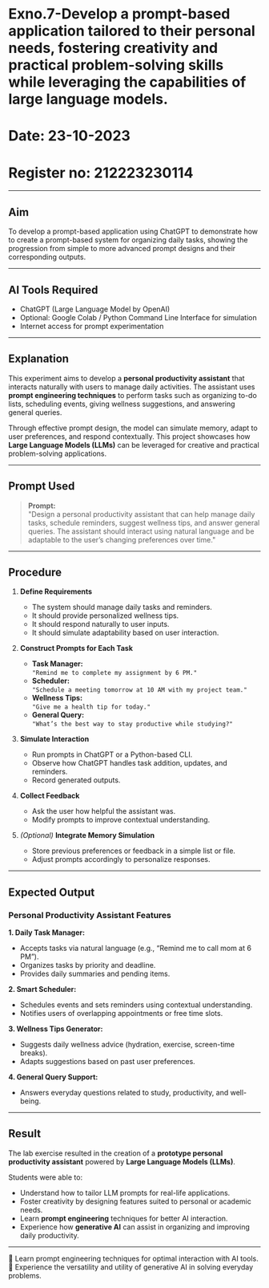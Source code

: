 # Exno.7-Develop a prompt-based application tailored to their personal needs, fostering creativity and practical problem-solving skills while leveraging the capabilities of large language models.

# Date: 23-10-2023
# Register no: 212223230114
---

## Aim
To develop a prompt-based application using ChatGPT to demonstrate how to create a prompt-based system for organizing daily tasks, showing the progression from simple to more advanced prompt designs and their corresponding outputs.

---

## AI Tools Required
- ChatGPT (Large Language Model by OpenAI)  
- Optional: Google Colab / Python Command Line Interface for simulation  
- Internet access for prompt experimentation  

---

## Explanation
This experiment aims to develop a **personal productivity assistant** that interacts naturally with users to manage daily activities. The assistant uses **prompt engineering techniques** to perform tasks such as organizing to-do lists, scheduling events, giving wellness suggestions, and answering general queries.

Through effective prompt design, the model can simulate memory, adapt to user preferences, and respond contextually. This project showcases how **Large Language Models (LLMs)** can be leveraged for creative and practical problem-solving applications.

---

## Prompt Used
> **Prompt:**  
> "Design a personal productivity assistant that can help manage daily tasks, schedule reminders, suggest wellness tips, and answer general queries. The assistant should interact using natural language and be adaptable to the user’s changing preferences over time."

---

## Procedure

1. **Define Requirements**
   - The system should manage daily tasks and reminders.  
   - It should provide personalized wellness tips.  
   - It should respond naturally to user inputs.  
   - It should simulate adaptability based on user interaction.  

2. **Construct Prompts for Each Task**
   - **Task Manager:**  
     `"Remind me to complete my assignment by 6 PM."`  
   - **Scheduler:**  
     `"Schedule a meeting tomorrow at 10 AM with my project team."`  
   - **Wellness Tips:**  
     `"Give me a health tip for today."`  
   - **General Query:**  
     `"What’s the best way to stay productive while studying?"`  

3. **Simulate Interaction**
   - Run prompts in ChatGPT or a Python-based CLI.  
   - Observe how ChatGPT handles task addition, updates, and reminders.  
   - Record generated outputs.  

4. **Collect Feedback**
   - Ask the user how helpful the assistant was.  
   - Modify prompts to improve contextual understanding.  

5. *(Optional)* **Integrate Memory Simulation**
   - Store previous preferences or feedback in a simple list or file.  
   - Adjust prompts accordingly to personalize responses.  

---

## Expected Output

### Personal Productivity Assistant Features

**1. Daily Task Manager:**  
- Accepts tasks via natural language (e.g., “Remind me to call mom at 6 PM”).  
- Organizes tasks by priority and deadline.  
- Provides daily summaries and pending items.  

**2. Smart Scheduler:**  
- Schedules events and sets reminders using contextual understanding.  
- Notifies users of overlapping appointments or free time slots.  

**3. Wellness Tips Generator:**  
- Suggests daily wellness advice (hydration, exercise, screen-time breaks).  
- Adapts suggestions based on past user preferences.  

**4. General Query Support:**  
- Answers everyday questions related to study, productivity, and well-being.  

---

## Result
The lab exercise resulted in the creation of a **prototype personal productivity assistant** powered by **Large Language Models (LLMs)**.  

Students were able to:
- Understand how to tailor LLM prompts for real-life applications.  
- Foster creativity by designing features suited to personal or academic needs.  
- Learn **prompt engineering** techniques for better AI interaction.  
- Experience how **generative AI** can assist in organizing and improving daily productivity.  

---

 Learn prompt engineering techniques for optimal interaction with AI tools.
 Experience the versatility and utility of generative AI in solving everyday problems.

